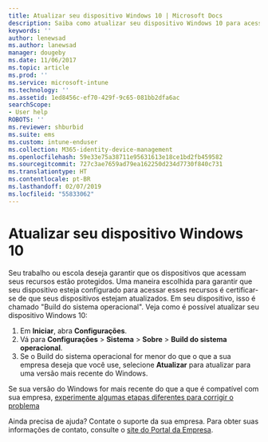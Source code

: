 ```yaml
---
title: Atualizar seu dispositivo Windows 10 | Microsoft Docs
description: Saiba como atualizar seu dispositivo Windows 10 para acessar recursos da empresa.
keywords: ''
author: lenewsad
ms.author: lanewsad
manager: dougeby
ms.date: 11/06/2017
ms.topic: article
ms.prod: ''
ms.service: microsoft-intune
ms.technology: ''
ms.assetid: 1ed8456c-ef70-429f-9c65-081bb2dfa6ac
searchScope:
- User help
ROBOTS: ''
ms.reviewer: shburbid
ms.suite: ems
ms.custom: intune-enduser
ms.collection: M365-identity-device-management
ms.openlocfilehash: 59e33e75a38711e95631613e18ce1bd2fb459582
ms.sourcegitcommit: 727c3ae7659ad79ea162250d234d7730f840c731
ms.translationtype: HT
ms.contentlocale: pt-BR
ms.lasthandoff: 02/07/2019
ms.locfileid: "55833062"
---
```

# <a name="update-your-windows-10-device"></a>Atualizar seu dispositivo Windows 10

Seu trabalho ou escola deseja garantir que os dispositivos que acessam seus recursos estão protegidos. Uma maneira escolhida para garantir que seu dispositivo esteja configurado para acessar esses recursos é certificar-se de que seus dispositivos estejam atualizados. Em seu dispositivo, isso é chamado "Build do sistema operacional". Veja como é possível atualizar seu dispositivo Windows 10:

1. Em **Iniciar**, abra **Configurações**.
2. Vá para **Configurações** > **Sistema** > **Sobre** > **Build do sistema operacional**.
3. Se o Build do sistema operacional for menor do que o que a sua empresa deseja que você use, selecione **Atualizar** para atualizar para uma versão mais recente do Windows.

Se sua versão do Windows for mais recente do que a que é compatível com sua empresa, [experimente algumas etapas diferentes para corrigir o problema](your-windows-version-isnt-yet-supported.md)

Ainda precisa de ajuda? Contate o suporte da sua empresa. Para obter suas informações de contato, consulte o [site do Portal da Empresa](https://go.microsoft.com/fwlink/?linkid=2010980).
